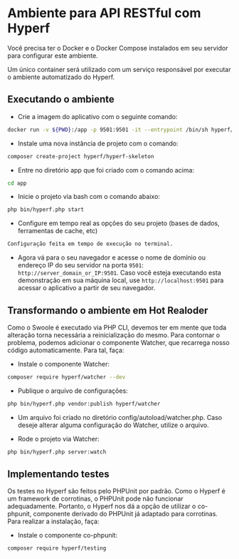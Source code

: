 # Ambiente para API RESTful com Hyperf

Você precisa ter o Docker e o Docker Compose instalados em seu servidor para configurar este ambiente.

Um único container será utilizado com um serviço responsável por executar o ambiente automatizado do Hyperf.

## Executando o ambiente

- Crie a imagem do aplicativo com o seguinte comando:

```bash
docker run -v ${PWD}:/app -p 9501:9501 -it --entrypoint /bin/sh hyperf/hyperf:8.0-alpine-v3.13-swoole
```

- Instale uma nova instância de projeto com o comando:

```bash
composer create-project hyperf/hyperf-skeleton
```

- Entre no diretório app que foi criado com o comando acima:

```bash
cd app
```

- Inicie o projeto via bash com o comando abaixo:

```bash
php bin/hyperf.php start
```

- Configure em tempo real as opções do seu projeto (bases de dados, ferramentas de cache, etc)
```bash
Configuração feita em tempo de execução no terminal.
```

- Agora vá para o seu navegador e acesse o nome de domínio ou endereço IP do seu servidor na porta `9501`: `http://server_domain_or_IP:9501`. Caso você esteja executando esta demonstração em sua máquina local, use `http://localhost:9501` para acessar o aplicativo a partir de seu navegador.

## Transformando o ambiente em Hot Realoder

Como o Swoole é executado via PHP CLI, devemos ter em mente que toda alteração torna necessária a reinicialização do mesmo. Para contornar o problema, podemos adicionar o componente Watcher, que recarrega nosso código automaticamente. Para tal, faça:

- Instale o componente Watcher:
```bash
composer require hyperf/watcher --dev
```

- Publique o arquivo de configurações:
```bash
php bin/hyperf.php vendor:publish hyperf/watcher
```

- Um arquivo foi criado no diretório config/autoload/watcher.php. Caso deseje alterar alguma configuração do Watcher, utilize o arquivo.

- Rode o projeto via Watcher:
```bash
php bin/hyperf.php server:watch
```

## Implementando testes

Os testes no Hyperf são feitos pelo PHPUnit por padrão. Como o Hyperf é um framework de corrotinas, o PHPUnit pode não funcionar adequadamente. Portanto, o Hyperf nos dá a opção de utilizar o co-phpunit, componente derivado do PHPUnit já adaptado para corrotinas. Para realizar a instalação, faça:

- Instale o componente co-phpunit:
```bash
composer require hyperf/testing
```